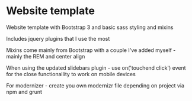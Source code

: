 # Website template
Website template with Bootstrap 3 and basic sass styling and mixins

Includes jquery plugins that I use the most

Mixins come mainly from Bootstrap with a couple I've added myself - mainly the REM and center align

When using the updated slidebars plugin - use on('touchend click') event for the close functionallity to work on mobile devices

For modernizer - create you own modernizr file depending on project via npm and grunt
